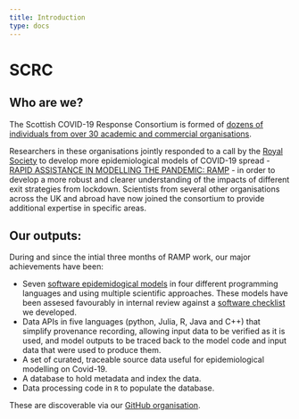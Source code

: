 ```yaml
---
title: Introduction
type: docs
---
```


# SCRC 

## Who are we?

The Scottish COVID-19 Response Consortium is formed of [dozens of individuals from over 30 academic and commercial organisations](https://www.gla.ac.uk/research/az/scrc/ourpeople/#members).

Researchers in these organisations jointly responded to a call by the [Royal Society](https://royalsociety.org/topics-policy/health-and-wellbeing/ramp/) to develop more epidemiological models of COVID-19 spread - [RAPID ASSISTANCE IN MODELLING THE PANDEMIC: RAMP](https://epcced.github.io/ramp/) - in order to develop a more robust and clearer understanding of the impacts of different exit strategies from lockdown. Scientists from several other organisations across the UK and abroad have now joined the consortium to provide additional expertise in specific areas. 

## Our outputs:

During and since the intial three months of RAMP work, our major achievements have been:

- Seven [software epidemidogical models](https://scottishcovidresponse.github.io/docs/models/) in four different programming languages and using multiple scientific approaches. These models have been assesed favourably in internal review against a [software checklist](https://github.com/ScottishCovidResponse/modelling-resources/blob/main/software-checklist.md) we developed.
- Data APIs in five languages (python, Julia, R, Java and C++) that simplify provenance recording, allowing input data to be verified as it is used, and model outputs to be traced back to the model code and input data that were used to produce them.
- A set of curated, traceable source data useful for epidemiological modelling on Covid-19.
- A database to hold metadata and index the data.
- Data processing code in `R` to populate the database.

These are discoverable via our [GitHub organisation](https://github.com/ScottishCovidResponse).
